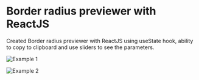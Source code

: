 # Border radius previewer with ReactJS

Created Border radius previewer with ReactJS using useState hook, ability to copy to clipboard and use sliders to see the parameters.


![Example 1](https://i.imgur.com/2pouos3.png)

![Example 2](https://i.imgur.com/n8n1x6Q.png)
